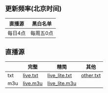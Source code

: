 ## 更新频率(北京时间)
|直播源|黑白名单|
| ---- | ---- |
|每日4点|每周五0点|

## 直播源
||完整|精简|其他|
| ---- | ---- | ---- | ---- |
|txt|[live.txt](https://gh.tryxd.cn/https://raw.githubusercontent.com/CCSH/IPTV/refs/heads/main/live.txt)|[live_lite.txt](https://gh.tryxd.cn/https://raw.githubusercontent.com/CCSH/IPTV/refs/heads/main/live_lite.txt)|[other.txt](https://gh.tryxd.cn/https://raw.githubusercontent.com/CCSH/IPTV/refs/heads/main/others.txt)
|m3u|[live.m3u](https://gh.tryxd.cn/https://raw.githubusercontent.com/CCSH/IPTV/refs/heads/main/live.m3u)|[live_lite.m3u](https://gh.tryxd.cn/https://raw.githubusercontent.com/CCSH/IPTV/refs/heads/main/live_lite.m3u)||

